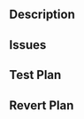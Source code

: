 ## Description

<!-- 
Can leave blank if title is descriptive enough
This PR [adds/removes/fixes/replaces] the [feature/bug/etc]. 
-->

## Issues

<!-- Uncomment to add Linears
Fixes 
-->

## Test Plan

<!-- 
Please do not leave this blank 
[unit tests/staging/regression tests/integration tests/etc] 
-->

## Revert Plan

<!-- 
Please do not leave this blank 
[revert diff/Rollback flag name/delete file/etc] 
-->
